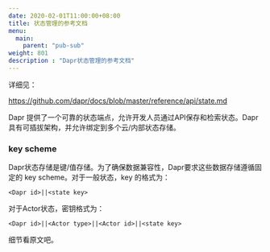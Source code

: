 ```yaml
---
date: 2020-02-01T11:00:00+08:00
title: 状态管理的参考文档
menu:
  main:
    parent: "pub-sub"
weight: 801
description : "Dapr状态管理的参考文档"
---
```


详细见：

https://github.com/dapr/docs/blob/master/reference/api/state.md

Dapr 提供了一个可靠的状态端点，允许开发人员通过API保存和检索状态。Dapr具有可插拔架构，并允许绑定到多个云/内部状态存储。

### key scheme

Dapr状态存储是键/值存储。为了确保数据兼容性，Dapr要求这些数据存储遵循固定的 key scheme。对于一般状态，key 的格式为：

```
<Dapr id>||<state key>
```

对于Actor状态，密钥格式为：

```
<Dapr id>||<Actor type>||<Actor id>||<state key>
```

细节看原文吧。
